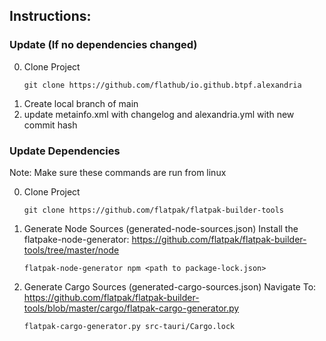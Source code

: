## Instructions:
### Update (If no dependencies changed)
0. Clone Project
    ```
    git clone https://github.com/flathub/io.github.btpf.alexandria
    ```
1. Create local branch of main
2. update metainfo.xml with changelog and alexandria.yml with new commit hash

### Update Dependencies
Note: Make sure these commands are run from linux

0. Clone Project
    ```
    git clone https://github.com/flatpak/flatpak-builder-tools
    ```
1. Generate Node Sources (generated-node-sources.json)
Install the flatpake-node-generator: https://github.com/flatpak/flatpak-builder-tools/tree/master/node
    ```
    flatpak-node-generator npm <path to package-lock.json>
    ```
2. Generate Cargo Sources (generated-cargo-sources.json)
Navigate To: https://github.com/flatpak/flatpak-builder-tools/blob/master/cargo/flatpak-cargo-generator.py
    ```
    flatpak-cargo-generator.py src-tauri/Cargo.lock
    ```

